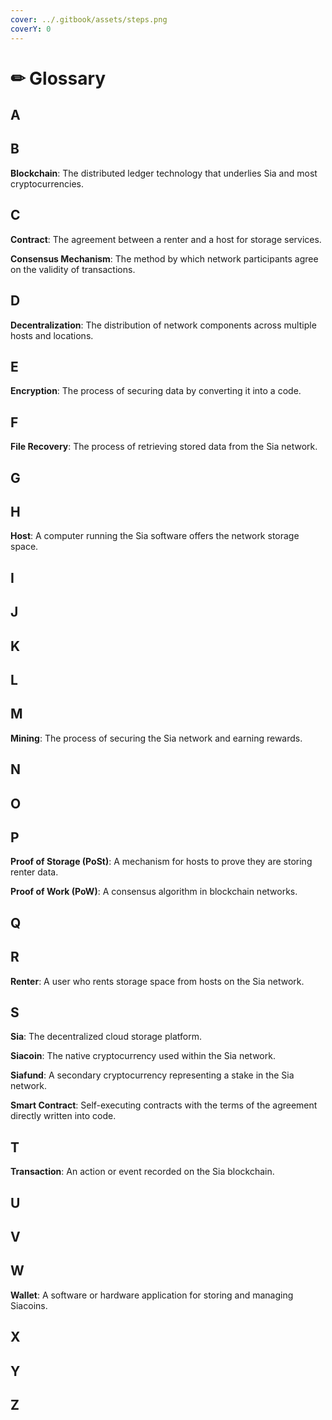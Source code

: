 ```yaml
---
cover: ../.gitbook/assets/steps.png
coverY: 0
---
```


# ✏ Glossary

## **A**

## **B**

**Blockchain**: The distributed ledger technology that underlies Sia and most cryptocurrencies.

## C

**Contract**: The agreement between a renter and a host for storage services.

**Consensus Mechanism**: The method by which network participants agree on the validity of transactions.

## D

**Decentralization**: The distribution of network components across multiple hosts and locations.

## E

**Encryption**: The process of securing data by converting it into a code.

## F

**File Recovery**: The process of retrieving stored data from the Sia network.

## G

## H

**Host**: A computer running the Sia software offers the network storage space.

## I

## J

## K

## L

## M

**Mining**: The process of securing the Sia network and earning rewards.

## N

## O

## P

**Proof of Storage (PoSt)**: A mechanism for hosts to prove they are storing renter data.

**Proof of Work (PoW)**: A consensus algorithm in blockchain networks.

## Q

## R

**Renter**: A user who rents storage space from hosts on the Sia network.

## S

**Sia**: The decentralized cloud storage platform.

**Siacoin**: The native cryptocurrency used within the Sia network.

**Siafund**: A secondary cryptocurrency representing a stake in the Sia network.

**Smart Contract**: Self-executing contracts with the terms of the agreement directly written into code.

## T

**Transaction**: An action or event recorded on the Sia blockchain.

## U

## V

## W

**Wallet**: A software or hardware application for storing and managing Siacoins.

## X

## Y

## Z
